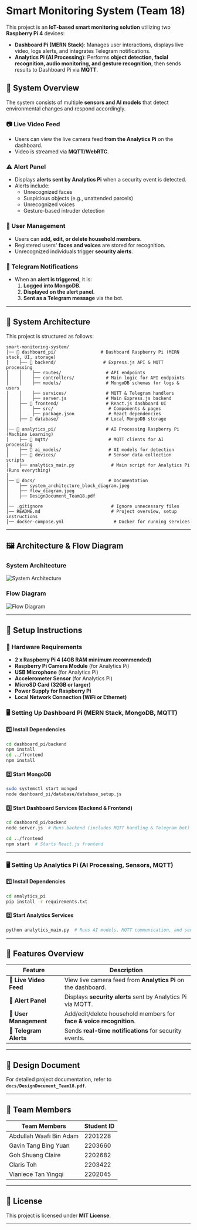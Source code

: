 # Smart Monitoring System (Team 18)

This project is an **IoT-based smart monitoring solution** utilizing two **Raspberry Pi 4** devices:

- **Dashboard Pi (MERN Stack)**: Manages user interactions, displays live video, logs alerts, and integrates Telegram notifications.
- **Analytics Pi (AI Processing)**: Performs **object detection, facial recognition, audio monitoring, and gesture recognition**, then sends results to Dashboard Pi via **MQTT**.

## 📌 **System Overview**

The system consists of multiple **sensors and AI models** that detect environmental changes and respond accordingly.

### **📷 Live Video Feed**

- Users can view the live camera feed **from the Analytics Pi** on the dashboard.
- Video is streamed via **MQTT/WebRTC**.

### **⚠️ Alert Panel**

- Displays **alerts sent by Analytics Pi** when a security event is detected.
- Alerts include:
  - Unrecognized faces
  - Suspicious objects (e.g., unattended parcels)
  - Unrecognized voices
  - Gesture-based intruder detection

### **👥 User Management**

- Users can **add, edit, or delete household members**.
- Registered users' **faces and voices** are stored for recognition.
- Unrecognized individuals trigger **security alerts**.

### **📩 Telegram Notifications**

- When an **alert is triggered**, it is:
  1. **Logged into MongoDB**.
  2. **Displayed on the alert panel**.
  3. **Sent as a Telegram message** via the bot.

---

## **📜 System Architecture**

This project is structured as follows:

```
smart-monitoring-system/
│── 📂 dashboard_pi/                 # Dashboard Raspberry Pi (MERN stack, UI, storage)
│    ├── 📂 backend/                  # Express.js API & MQTT processing
│    │    ├── routes/                 # API endpoints
│    │    ├── controllers/            # Main logic for API endpoints
│    │    ├── models/                 # MongoDB schemas for logs & users
│    │    ├── services/               # MQTT & Telegram handlers
│    │    ├── server.js               # Main Express.js backend
│    ├── 📂 frontend/                  # React.js dashboard UI
│    │    ├── src/                     # Components & pages
│    │    ├── package.json             # React dependencies
│    ├── 📂 database/                  # Local MongoDB storage
│
│── 📂 analytics_pi/                   # AI Processing Raspberry Pi (Machine Learning)
│    ├── 📂 mqtt/                       # MQTT clients for AI processing
│    ├── 📂 ai_models/                  # AI models for detection
│    ├── 📂 devices/                    # Sensor data collection scripts
│    ├── analytics_main.py              # Main script for Analytics Pi (Runs everything)
│
│── 📂 docs/                            # Documentation
│    ├── system_architecture_block_diagram.jpeg
│    ├── flow_diagram.jpeg
│    ├── DesignDocument_Team18.pdf
│
│── .gitignore                          # Ignore unnecessary files
│── README.md                           # Project overview, setup instructions
│── docker-compose.yml                   # Docker for running services
```

---

## **🖼️ Architecture & Flow Diagram**

### **System Architecture**

![System Architecture](docs/system_architecture_block_diagram.jpeg)

### **Flow Diagram**

![Flow Diagram](docs/flow_diagram.jpeg)

---

## **🚀 Setup Instructions**

### **🔧 Hardware Requirements**

- **2 x Raspberry Pi 4 (4GB RAM minimum recommended)**
- **Raspberry Pi Camera Module** (for Analytics Pi)
- **USB Microphone** (for Analytics Pi)
- **Accelerometer Sensor** (for Analytics Pi)
- **MicroSD Card (32GB or larger)**
- **Power Supply for Raspberry Pi**
- **Local Network Connection (WiFi or Ethernet)**

### **🖥️ Setting Up Dashboard Pi** (MERN Stack, MongoDB, MQTT)

#### **1️⃣ Install Dependencies**

```bash
cd dashboard_pi/backend
npm install
cd ../frontend
npm install
```

#### **2️⃣ Start MongoDB**

```bash
sudo systemctl start mongod
node dashboard_pi/database/database_setup.js
```

#### **3️⃣ Start Dashboard Services (Backend & Frontend)**

```bash
cd dashboard_pi/backend
node server.js  # Runs backend (includes MQTT handling & Telegram bot)
```

```bash
cd ../frontend
npm start  # Starts React.js frontend
```

---

### **🖥️ Setting Up Analytics Pi** (AI Processing, Sensors, MQTT)

#### **1️⃣ Install Dependencies**

```bash
cd analytics_pi
pip install -r requirements.txt
```

#### **2️⃣ Start Analytics Services**

```bash
python analytics_main.py  # Runs AI models, MQTT communication, and sensors asynchronously
```

---

## **📌 Features Overview**

| Feature                | Description                                                         |
| ---------------------- | ------------------------------------------------------------------- |
| 🎥 **Live Video Feed** | View live camera feed from **Analytics Pi** on the dashboard.       |
| 🚨 **Alert Panel**     | Displays **security alerts** sent by Analytics Pi via MQTT.         |
| 👤 **User Management** | Add/edit/delete household members for **face & voice recognition**. |
| 🔔 **Telegram Alerts** | Sends **real-time notifications** for security events.              |

---

## **📜 Design Document**

For detailed project documentation, refer to **`docs/DesignDocument_Team18.pdf`**.

---

## **🤝 Team Members**

| Team Members            | Student ID |
| ----------------------- | ---------- |
| Abdullah Waafi Bin Adam | 2201228    |
| Gavin Tang Bing Yuan    | 2203660    |
| Goh Shuang Claire       | 2202682    |
| Claris Toh              | 2203422    |
| Vianiece Tan Yingqi     | 2202045    |

---

## **📜 License**

This project is licensed under **MIT License**.

---
